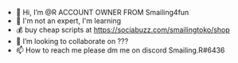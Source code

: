 - 👋 Hi, I’m @R ACCOUNT OWNER FROM Smailing4fun
- 👀 I'm not an expert, I'm learning
- 💰 buy cheap scripts at https://sociabuzz.com/smailingtoko/shop
- 💞️ I’m looking to collaborate on ???
- 📫 How to reach me please dm me on discord Smailing.R#6436

<!---
wirasenaweb/wirasenaweb is a ✨ special ✨ repository because its `README.md` (this file) appears on your GitHub profile.
You can click the Preview link to take a look at your changes.
--->
